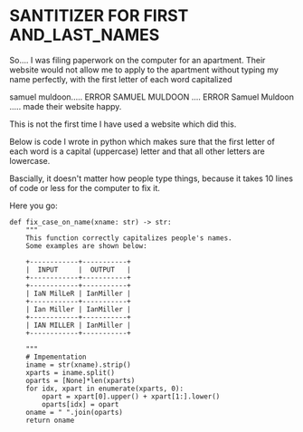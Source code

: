 # SANTITIZER FOR FIRST AND_LAST_NAMES

So.... I was filing paperwork on the computer for an apartment. Their website would not allow me to apply to the apartment without typing my name perfectly, with the first letter of each word capitalized


samuel muldoon..... ERROR
SAMUEL MULDOON .... ERROR
Samuel Muldoon ..... made their website happy.

This is not the first time I have used a website which did this.

Below is code I wrote in python which makes sure that the first letter of each word is a capital (uppercase) letter and that all other letters are lowercase.

Bascially, it doesn't matter how people type things, because it takes 10 lines of code or less for the computer to fix it.  

Here you go:

```
def fix_case_on_name(xname: str) -> str:
    """
    This function correctly capitalizes people's names.
    Some examples are shown below:
    
    +------------+-----------+
    |  INPUT     |  OUTPUT   |
    +------------+-----------+
    +------------+-----------+
    | IaN MilLeR | IanMiller |
    +------------+-----------+
    | Ian Miller | IanMiller |
    +------------+-----------+
    | IAN MILLER | IanMiller |
    +------------+-----------+
    
    """
    # Impementation 
    iname = str(xname).strip()
    xparts = iname.split()
    oparts = [None]*len(xparts)
    for idx, xpart in enumerate(xparts, 0):
        opart = xpart[0].upper() + xpart[1:].lower()
        oparts[idx] = opart
    oname = " ".join(oparts)
    return oname
```
    
